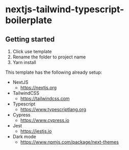 # nextjs-tailwind-typescript-boilerplate

## Getting started
1. Click use template
2. Rename the folder to project name
3. Yarn install

This template has the following already setup:
- NextJS
   - https://nextjs.org
- TailwindCSS
  - https://tailwindcss.com
- Typescript
  - https://www.typescriptlang.org
- Cypress
  - https://www.cypress.io 
- Jest
  - https://jestjs.io  
- Dark mode
  - https://www.npmjs.com/package/next-themes
